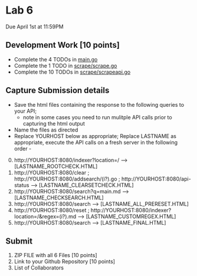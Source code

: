 # Lab 6
Due April 1st at 11:59PM

## Development Work [10 points]
- Complete the 4 TODOs in [main.go](course-materials/materials/lab/6/main/main.go)
- Complete the 1 TODO in [scrape/scrape.go](course-materials/materials/lab/6/scrape/scrape.go)
- Complete the 10 TODOs in [scrape/scrapeapi.go](course-materials/materials/lab/6/scrape/scrapeapi.go)


## Capture Submission details

- Save the html files containing the response to the following queries to your API; 
  - note in some cases you need to run mulitple API calls prior to capturing the html output 
- Name the files as directed
- Replace YOURHOST below as appropriate; Replace LASTNAME as appropriate, execute the API calls on a fresh server in the following order -


0. http://YOURHOST:8080/indexer?location=/  --> [LASTNAME_ROOTCHECK.HTML]
2. http://YOURHOST:8080/clear  ;  http://YOURHOST:8080/addsearch/(i?).go ; http://YOURHOST:8080/api-status  --> [LASTNAME_CLEARSETCHECK.HTML]
3. http://YOURHOST:8080/search?q=main.md --> [LASTNAME_CHECKSEARCH.HTML]
4. http://YOURHOST:8080/search  --> [LASTNAME_ALL_PRERESET.HTML]
5. http://YOURHOST:8080/reset  ; http://YOURHOST:8080/indexer?location=/&regex=(i?).md --> [LASTNAME_CUSTOMREGEX.HTML]
6. http://YOURHOST:8080/search --> [LASTNAME_FINAL.HTML]

## Submit 
1. ZIP FILE with all 6 Files [10 points]
2. Link to your Github Repository [10 points]
3. List of Collaborators
